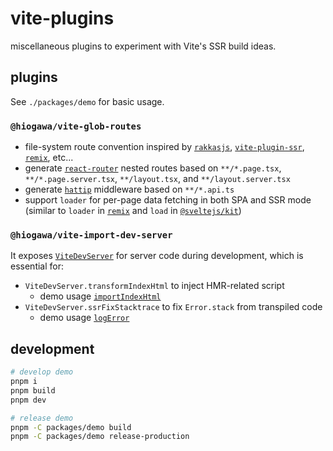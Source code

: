 # vite-plugins

miscellaneous plugins to experiment with Vite's SSR build ideas.

## plugins

See `./packages/demo` for basic usage.

### `@hiogawa/vite-glob-routes`

- file-system route convention inspired by [`rakkasjs`](https://github.com/rakkasjs/rakkasjs), [`vite-plugin-ssr`](https://github.com/brillout/vite-plugin-ssr), [`remix`](https://github.com/remix-run/remix), etc...
- generate [`react-router`](https://github.com/remix-run/react-router) nested routes based on `**/*.page.tsx`, `**/*.page.server.tsx`, `**/layout.tsx`, and `**/layout.server.tsx`
- generate [`hattip`](https://github.com/hattipjs/hattip) middleware based on `**/*.api.ts`
- support `loader` for per-page data fetching in both SPA and SSR mode (similar to `loader` in [`remix`](https://github.com/remix-run/remix/) and `load` in [`@sveltejs/kit`](https://github.com/sveltejs/kit))

### `@hiogawa/vite-import-dev-server`

It exposes [`ViteDevServer`](https://vitejs.dev/guide/api-javascript.html#vitedevserver) for server code during development,
which is essential for:

- `ViteDevServer.transformIndexHtml` to inject HMR-related script
  - demo usage [`importIndexHtml`](https://github.com/hi-ogawa/vite-plugins/blob/be6c3e2976f8768d5a543613edf51f0cbd86b8a0/packages/demo/src/server/ssr.tsx#L72-L80)
- `ViteDevServer.ssrFixStacktrace` to fix `Error.stack` from transpiled code
  - demo usage [`logError`](https://github.com/hi-ogawa/vite-plugins/blob/be6c3e2976f8768d5a543613edf51f0cbd86b8a0/packages/demo/src/server/log.ts#L3-L10)

## development

```sh
# develop demo
pnpm i
pnpm build
pnpm dev

# release demo
pnpm -C packages/demo build
pnpm -C packages/demo release-production
```
